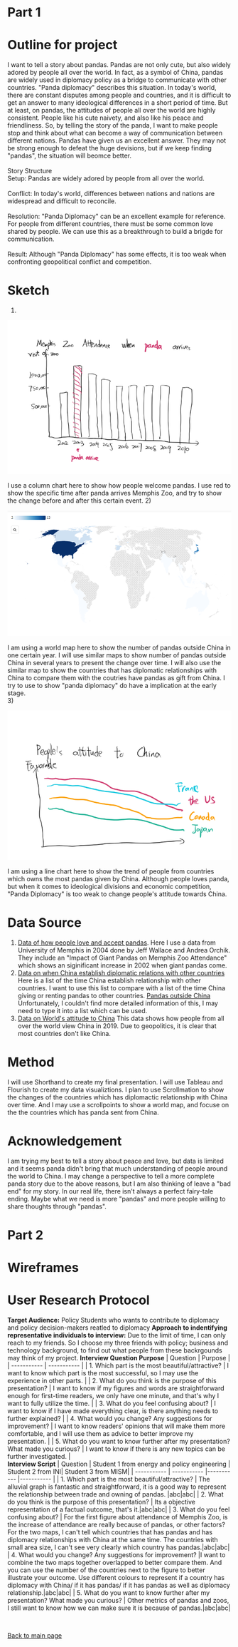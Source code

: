 # Part 1
# Outline for project
I want to tell a story about pandas. Pandas are not only cute, but also widely adored by people all over the world. In fact, as a symbol of China, pandas are widely used in diplomacy policy as a bridge to communicate with other countries. "Panda diplomacy" describes this situation. In today's world, there are constant disputes among people and countries, and it is difficult to get an answer to many ideological differences in a short period of time. But at least, on pandas, the attitudes of people all over the world are highly consistent. People like his cute naivety, and also like his peace and friendliness. So, by telling the story of the panda, I want to make people stop and think about what can become a way of communication between different nations. Pandas have given us an excellent answer. They may not be strong enough to defeat the huge devisions, but if we keep finding "pandas", the situation will beomce better.<br>
<br>
Story Structure<br>
Setup: Pandas are widely adored by people from all over the world. <br>
<br>
Conflict: In today's world, differences between nations and nations are widespread and difficult to reconcile.<br>
<br>
Resolution: "Panda Diplomacy" can be an excellent example for reference. For people from different countries, there must be some common love shared by people. We can use this as a breakthrough to build a brigde for communication. <br>
<br>
Result: Although "Panda Diplomacy" has some effects, it is too weak when confronting geopolitical conflict and competition.

# Sketch
1)
<p>
    <img src="./sketch_project_1.png" />
</p>
I use a column chart here to show how people welcome pandas. I use red to show the specific time after panda arrives Memphis Zoo, and try to show the change before and after this certain event. 
2) 
<p>
    <img src="./sketch_project.png" />
</p>
I am using a world map here to show the number of pandas outside China in one certain year. I will use similar maps to show number of pandas outside China in several years to present the change over time. I will also use the similar map to show the countries that has diplomatic relationships with China to compare them with the coutries have pandas as gift from China. I try to use to show "panda diplomacy" do have a implication at the early stage.<br>
3)
<p>
    <img src="./sketch_project_2.png" />
</p>
I am using a line chart here to show the trend of people from countries which owns the most pandas given by China. Although people loves panda, but when it comes to ideological divisions and economic competition, "Panda Diplomacy" is too weak to change people's attitude towards China. 
<br>

# Data Source
1. [Data of how people love and accept pandas](https://go-gale-com.cmu.idm.oclc.org/ps/i.do?id=GALE%7CA126612060&sid=googleScholar&v=2.1&it=r&linkaccess=abs&issn=08963703&p=AONE&sw=w&enforceAuth=true&linkSource=delayedAuthFullText&userGroupName=cmu_main&u=cmu_main). Here I use a data from University of Memphis in 2004 done by Jeff Wallace and Andrea Orchik. They include an "Impact of Giant Pandas on Memphis Zoo Attendance" which shows an siginificant increase in 2002 when giant pandas come. <br>
2. [Data on when China establish diplomatic relations with other countries](https://www.fmprc.gov.cn/web/ziliao_674904/2193_674977/200812/t20081221_9284708.shtml) Here is a list of the time China establish relationship with other countries. I want to use this list to compare with a list of the time China giving or renting pandas to other countries. [Pandas outside China](https://en.wikipedia.org/wiki/Giant_pandas_around_the_world) Unfortunately, I couldn't find more detailed information of this, I may need to type it into a list which can be used.<br>
3. [Data on World's attitude to China](https://www.pewresearch.org/global/2019/12/05/attitudes-toward-china-2019/) This data shows how people from all over the world view China in 2019. Due to geopolitics, it is clear that most countries don't like China.

# Method
I will use Shorthand to create my final presentation. I will use Tableau and Flourish to create my data visualiztions. I plan to use Scrollmation to show the changes of the countries which has diplomactic relationship with China over time. And I may use a scrollpoints to show a world map, and focuse on the the countries which has panda sent from China.

# Acknowledgement
I am trying my best to tell a story about peace and love, but data is limited and it seems panda didn't bring that much understanding of people around the world to China. I may change a perspective to tell a more complete panda story due to the above reasons, but I am also thinking of leave a "bad end" for my story. In our real life, there isn't always a perfect fairy-tale ending. Maybe what we need is more "pandas" and more people willing to share thoughts through "pandas".
<br>
# Part 2
# Wireframes

# User Research Protocol
**Target Audience:** Policy Students who wants to contribute to diplomacy and policy decision-makers reatled to diplomacy
**Approach to indentifying representative individuals to interview:** Due to the limit of time, I can only reach to my friends. So I choose my three friends with policy; business and technology background, to find out what people from these backrgounds may think of my project.
**Interview Question Purpose**
| Question      | Purpose |
| ----------- | ----------- |
| 1. Which part is the most beautiful/attractive?     | I want to know which part is the most successful, so I may use the experience in other parts.       |
| 2. What do you think is the purpose of this presentation?   | I want to know if my figures and words are straightforward enough for first-time readers, we only have one minute, and that's why I want to fully utilize the time.        |
| 3. What do you feel confusing about?   | I want to know if I have made everything clear, is there anything needs to further explained?      |
| 4. What would you change? Any suggestions for improvement?    | I want to know readers' opinions that will make them more comfortable, and I will use them as advice to better improve my presentation.       |
| 5. What do you want to know further after my presentation? What made you curious?    | I want to know if there is any new topics can be further investigated.       |
<br>
**Interview Script**
| Question      | Student 1 from energy and policy engineering | Student 2 from INI| Student 3 from MISM|
| ----------- | ----------- |----------- |----------- |
| 1. Which part is the most beautiful/attractive?     | The alluvial graph is fantastic and straightforward, it is a good way to represent the relationship between trade and owning of pandas. |abc|abc|
| 2. What do you think is the purpose of this presentation?   | Its a objective representation of a factual outcome, that's it.|abc|abc|
| 3. What do you feel confusing about?   | For the first figure about attendance of Memphis Zoo, is the increase of attendance are really because of pandas, or other factors? For the two maps, I can't tell which countries that has pandas and has diplomacy relationships with China at the same time. The countries with small area size, I can't see very clearly which country has pandas.|abc|abc|
| 4. What would you change? Any suggestions for improvement? |I want to combine the two maps together overlapped to better compare them. And you can use the number of the countries next to the figure to better illustrate your outcome. Use different colours to represent if a country has diplomacy with China/ if it has pandas/ if it has pandas as well as diplomacy relationship.|abc|abc|
| 5. What do you want to know further after my presentation? What made you curious?    | Other metrics of pandas and zoos, I still want to know how we can make sure it is because of pandas.|abc|abc|

<br>

[Back to main page](/README.md)
